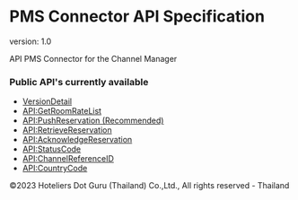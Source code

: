 # PMS Connector API Specification
version: 1.0

API PMS Connector for the Channel Manager

### Public API's currently available

* [VersionDetail](apis/version-detail.md)
* [API:GetRoomRateList](apis/appconnect/)
* [API:PushReservation (Recommended)](apis/appconnect/)
* [API:RetrieveReservation](apis/appconnect/)
* [API:AcknowledgeReservation](apis/appconnect/)
* [API:StatusCode](apis/appconnect/)
* [API:ChannelReferenceID](apis/appconnect/)
* [API:CountryCode](apis/appconnect/)

©2023 Hoteliers Dot Guru (Thailand) Co.,Ltd., All rights reserved - Thailand
